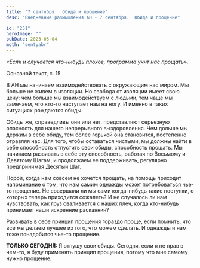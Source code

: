 ```yaml
---
title: "7 сентября.  Обида и прощение"
desc: "Ежедневные размышления АН - 7 сентября.  Обида и прощение"

id: "251"
heroImage: ""
pubDate: 2023-05-04
moth: "sentyabr"
---
```


_«Если и случается что-нибудь плохое, программа учит нас прощать»._

Основной текст, с. 15

В АН мы начинаем взаимодействовать с окружающим нас миром. Мы больше не живем
в изоляции. Но свобода от изоляции имеет свою цену: чем больше мы
взаимодействуем с людьми, тем чаще мы замечаем, что кто-то наступает нам на
ногу. И именно в таких ситуациях рождаются обиды.

Обиды же, справедливы они или нет, представляют серьезную опасность для нашего
непрерывного выздоровления. Чем дольше мы держим в себе обиду, тем более
горькой она становится, постепенно отравляя нас. Для того, чтобы оставаться
чистыми, мы должны найти в себе способность отпустить свои обиды, способность
прощать. Мы начинаем развивать в себе эту способность, работая по Восьмому и
Девятому Шагам, и продолжаем ее поддерживать, регулярно предпринимая Десятый
Шаг.

Порой, когда нам совсем не хочется прощать, на помощь приходит напоминание о
том, что нам самим однажды может потребоваться чье-то прощение. Не совершали
ли мы сами когда-нибудь такие поступки, о которых теперь приходится сожалеть?
И не случалось ли нам чувствовать, как груз сваливается с наших плеч, когда
кто-нибудь принимает наши искренние раскаяния?

Развивать в себе принцип прощения гораздо проще, если помнить, что все мы
делаем лучшее из того, что можем сделать. И однажды и нам тоже понадобится
чье-то прощение.

**ТОЛЬКО СЕГОДНЯ:** Я отпущу свои обиды. Сегодня, если я не прав в чем-то, я
буду применять принцип прощения, потому что мне самому нужно прощение.

